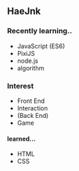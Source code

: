 ## HaeJnk

### Recently learning..
- JavaScript (ES6)
- PixiJS
- node.js
- algorithm

### Interest
- Front End
- Interaction
- (Back End)
- Game

#### learned...
- HTML
- CSS

<!---
HaeJnk/HaeJnk is a ✨ special ✨ repository because its `README.md` (this file) appears on your GitHub profile.
You can click the Preview link to take a look at your changes.
--->
